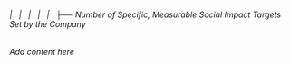 ###### |   |   |   |   |   ├── Number of Specific, Measurable Social Impact Targets Set by the Company

*Add content here*